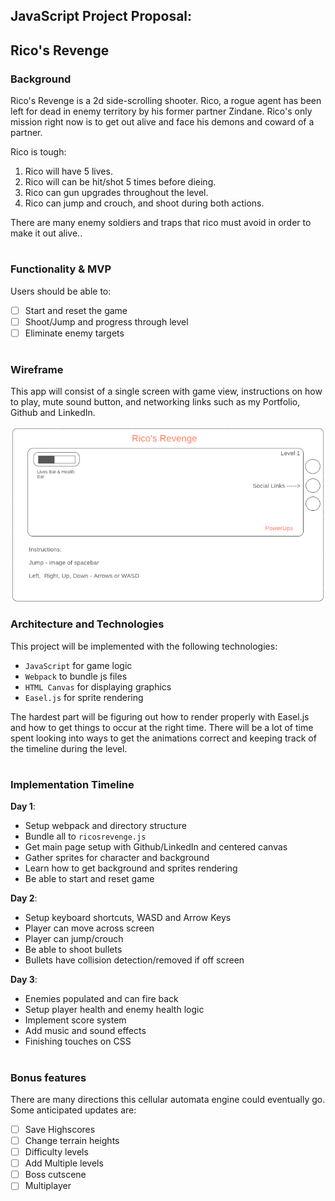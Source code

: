 ## JavaScript Project Proposal:
## Rico's Revenge

### Background

Rico's Revenge is a 2d side-scrolling shooter.  Rico, a rogue agent has been left for dead in enemy territory by his former partner Zindane.  Rico's only mission right now is to get out alive and face his demons and coward of a partner.

Rico is tough:

1) Rico will have 5 lives.
2) Rico will can be hit/shot 5 times before dieing.
3) Rico can gun upgrades throughout the level.
4) Rico can jump and crouch, and shoot during both actions.

There are many enemy soldiers and traps that rico must avoid in order to make it out alive..  
#
### Functionality & MVP

Users should be able to:

- [ ] Start and reset the game
- [ ] Shoot/Jump and progress through level
- [ ] Eliminate enemy targets
#
### Wireframe

This app will consist of a single screen with game view, instructions on how to play, mute sound button, and networking links such as my Portfolio, Github and LinkedIn.


![wireframe](https://github.com/codecrutch/RicosRevenge/blob/master/docs/wireframe/game.png)

### Architecture and Technologies

This project will be implemented with the following technologies:

- `JavaScript` for game logic
- `Webpack` to bundle js files
- `HTML Canvas` for displaying graphics
- `Easel.js` for sprite rendering

The hardest part will be figuring out how to render properly with Easel.js and how to get things to occur at the right time.  There will be a lot of time spent looking into ways to get the animations correct and keeping track of the timeline during the level.

#
### Implementation Timeline

**Day 1**:

- Setup webpack and directory structure
- Bundle all to `ricosrevenge.js`
- Get main page setup with Github/LinkedIn and centered canvas
- Gather sprites for character and background
- Learn how to get background and sprites rendering
- Be able to start and reset game

**Day 2**:
- Setup keyboard shortcuts, WASD and Arrow Keys 
- Player can move across screen
- Player can jump/crouch
- Be able to shoot bullets
- Bullets have collision detection/removed if off screen 

**Day 3**:
- Enemies populated and can fire back
- Setup player health and enemy health logic
- Implement score system
- Add music and sound effects
- Finishing touches on CSS

#
### Bonus features

There are many directions this cellular automata engine could eventually go.  Some anticipated updates are:

- [ ] Save Highscores
- [ ] Change terrain heights
- [ ] Difficulty levels
- [ ] Add Multiple levels
- [ ] Boss cutscene
- [ ] Multiplayer
